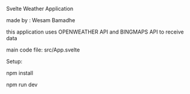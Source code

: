 Svelte Weather Application

made by : Wesam Bamadhe

this application uses OPENWEATHER API and BINGMAPS API to receive data

main code file:
src/App.svelte


Setup:

npm install

npm run dev
 
